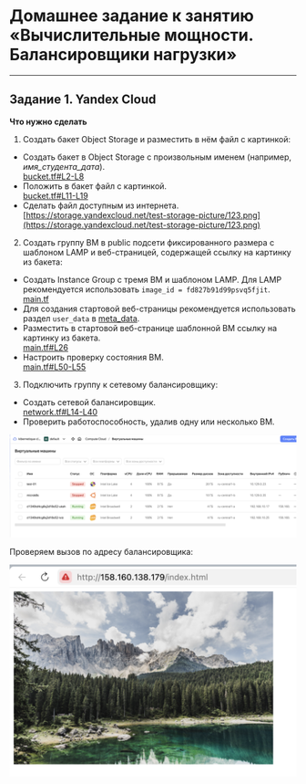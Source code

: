 # Домашнее задание к занятию «Вычислительные мощности. Балансировщики нагрузки»  

---
## Задание 1. Yandex Cloud 

**Что нужно сделать**

1. Создать бакет Object Storage и разместить в нём файл с картинкой:

 - Создать бакет в Object Storage с произвольным именем (например, _имя_студента_дата_).  
[bucket.tf#L2-L8](https://github.com/kibernetiq/netology_cloud/blob/cloud-15-2/bucket.tf#L2-L8)
 - Положить в бакет файл с картинкой.  
[bucket.tf#L11-L19](https://github.com/kibernetiq/netology_cloud/blob/cloud-15-2/bucket.tf#L11-L19)
 - Сделать файл доступным из интернета.  
[https://storage.yandexcloud.net/test-storage-picture/123.png](https://storage.yandexcloud.net/test-storage-picture/123.png)
 
2. Создать группу ВМ в public подсети фиксированного размера с шаблоном LAMP и веб-страницей, содержащей ссылку на картинку из бакета:

 - Создать Instance Group с тремя ВМ и шаблоном LAMP. Для LAMP рекомендуется использовать `image_id = fd827b91d99psvq5fjit`.  
 [main.tf](https://github.com/kibernetiq/netology_cloud/blob/cloud-15-2/main.tf)
 - Для создания стартовой веб-страницы рекомендуется использовать раздел `user_data` в [meta_data](https://cloud.yandex.ru/docs/compute/concepts/vm-metadata).
 - Разместить в стартовой веб-странице шаблонной ВМ ссылку на картинку из бакета.  
 [main.tf#L26](https://github.com/kibernetiq/netology_cloud/blob/cloud-15-2/main.tf#L26)
 - Настроить проверку состояния ВМ.  
 [main.tf#L50-L55](https://github.com/kibernetiq/netology_cloud/blob/cloud-15-2/main.tf#L50-L55)
 
3. Подключить группу к сетевому балансировщику:

 - Создать сетевой балансировщик.  
 [network.tf#L14-L40](https://github.com/kibernetiq/netology_cloud/blob/cloud-15-2/network.tf#L14-L40)
 - Проверить работоспособность, удалив одну или несколько ВМ.
<p align="center">
  <img src="./screenshots/2.png">
</p>

Проверяем вызов по адресу балансировщика:
<p align="center">
  <img src="./screenshots/3.png">
</p>